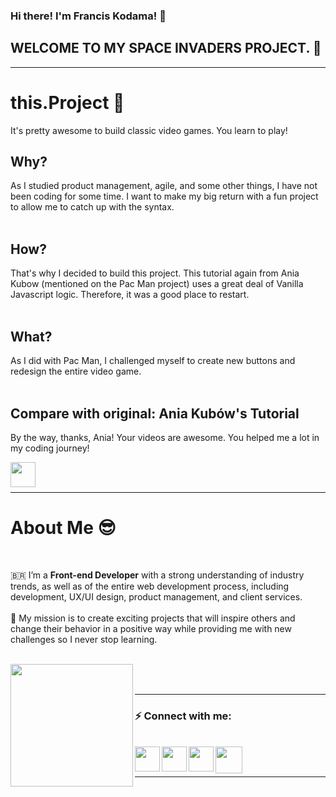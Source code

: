 ### Hi there! I'm Francis Kodama! 👋

## WELCOME TO MY SPACE INVADERS PROJECT. 👾

<hr />

# this.Project 📖

It's pretty awesome to build classic video games. You learn to play!

## Why?

As I studied product management, agile, and some other things, I have not been coding for some time. I want to make my big return with a fun project to allow me to catch up with the syntax.
</br>
</br>

## How?

That's why I decided to build this project. This tutorial again from Ania Kubow (mentioned on the Pac Man project) uses a great deal of Vanilla Javascript logic. Therefore, it was a good place to restart.
</br>
</br>

## What?

As I did with Pac Man, I challenged myself to create new buttons and redesign the entire video game.
</br>
</br>

## Compare with original: Ania Kubów's Tutorial

By the way, thanks, Ania! Your videos are awesome. You helped me a lot in my coding journey!

<a href="https://www.youtube.com/watch?v=3Nz4Yp7Y_uA" target="_blank">
<img align="left" width="40px" src="https://www.fkodama.com/_permanent-files/git/youtube.svg" />
</a>
</br>
</br>

<hr />

# About Me 😎

<br />

🇧🇷 I’m a **Front-end Developer** with a strong understanding of industry trends, as well as of the entire web development process, including development, UX/UI design, product management, and client services.
</br>
</br>
🚀 My mission is to create exciting projects that will inspire others and change their behavior in a positive way while providing me with new challenges so I never stop learning.
</br>
</br>

<a href="https://www.fkodama.com/" target="_blank">
<img align="left" width="196px" src="https://www.fkodama.com/_permanent-files/git/portfolio.svg"  />
</a>

</br>
</br>

<hr />

### ⚡ Connect with me:

<br />
<a href="https://www.fkodama.com/" target="_blank">
<img align="left" width="40px" src="https://www.fkodama.com/_permanent-files/git/website.svg"  />
</a>

<a href="https://www.linkedin.com/in/kodama/" target="_blank">
  <img align="left" width="40px" src="https://www.fkodama.com/_permanent-files/git/linkedin.svg"  />
</a>
<a href="https://www.instagram.com" target="_blank">
  <img align="left" width="40px" src="https://www.fkodama.com/_permanent-files/git/instagram.svg"  />
</a>
<a href="mailto:fk@fkodama.com">
  <img align="left" width="43px" src="https://www.fkodama.com/_permanent-files/git/email.svg" />
</a>

</br>
</br>

<hr />
